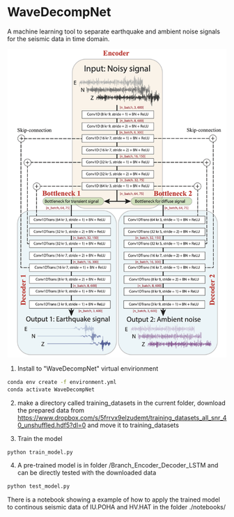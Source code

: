 # WaveDecompNet

A machine learning tool to separate earthquake and ambient noise signals for the seismic data in time domain.

![WaveDecompNet](WaveDecompNet_structure.png)

 
1. Install to "WaveDecompNet" virtual envirionment
```bash
conda env create -f environment.yml
conda activate WaveDecompNet
```

2. make a directory called training_datasets in the current folder,
download the prepared data from https://www.dropbox.com/s/5frrvx9elzudemt/training_datasets_all_snr_40_unshuffled.hdf5?dl=0 
and move it to training_datasets


3. Train the model
```bash
python train_model.py
```

4. A pre-trained model is in folder /Branch_Encoder_Decoder_LSTM and can be directly tested with the downloaded data
```bash
python test_model.py
```

There is a notebook showing a example of how to apply the trained model to continous seismic data of IU.POHA and HV.HAT in the folder ./notebooks/
